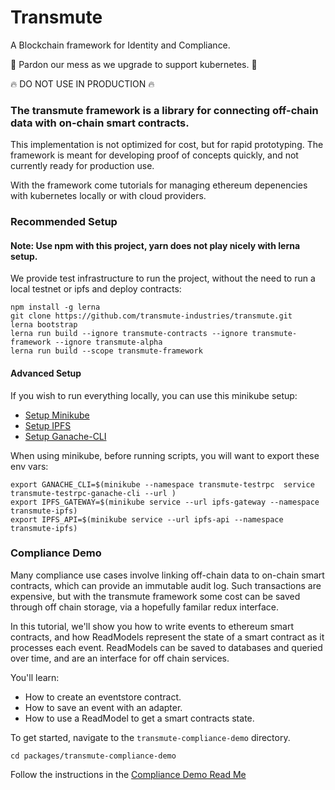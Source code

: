 # Transmute

A Blockchain framework for Identity and Compliance.

🚧 Pardon our mess as we upgrade to support kubernetes. 🚧

🔥 DO NOT USE IN PRODUCTION 🔥

### The transmute framework is a library for connecting off-chain data with on-chain smart contracts.

This implementation is not optimized for cost, but for rapid prototyping. The framework is meant for developing proof of concepts quickly, and not currently ready for production use.

With the framework come tutorials for managing ethereum depenencies with kubernetes locally or with cloud providers.

### Recommended Setup

#### Note: Use npm with this project, yarn does not play nicely with lerna setup.

We provide test infrastructure to run the project, without the need to run a local testnet or ipfs and deploy contracts:

```
npm install -g lerna
git clone https://github.com/transmute-industries/transmute.git
lerna bootstrap
lerna run build --ignore transmute-contracts --ignore transmute-framework --ignore transmute-alpha
lerna run build --scope transmute-framework
```

#### Advanced Setup

If you wish to run everything locally, you can use this minikube setup:

* [Setup Minikube](https://github.com/transmute-industries/transmute/tree/master/tutorials/minikube-setup)
* [Setup IPFS](https://github.com/transmute-industries/transmute/tree/master/tutorials/minikube-setup/ipfs)
* [Setup Ganache-CLI](https://github.com/transmute-industries/transmute/tree/master/tutorials/minikube-setup/ganache-cli)

When using minikube, before running scripts, you will want to export these env vars:

```
export GANACHE_CLI=$(minikube --namespace transmute-testrpc  service transmute-testrpc-ganache-cli --url )
export IPFS_GATEWAY=$(minikube service --url ipfs-gateway --namespace transmute-ipfs)
export IPFS_API=$(minikube service --url ipfs-api --namespace transmute-ipfs)
```

### Compliance Demo

Many compliance use cases involve linking off-chain data to on-chain smart contracts, which can provide an immutable audit log. Such transactions are expensive, but with the transmute framework some cost can be saved through off chain storage, via a hopefully familar redux interface.

In this tutorial, we'll show you how to write events to ethereum smart contracts, and how ReadModels represent the state of a smart contract as it processes each event. ReadModels can be saved to databases and queried over time, and are an interface for off chain services.

You'll learn:

* How to create an eventstore contract.
* How to save an event with an adapter.
* How to use a ReadModel to get a smart contracts state.

To get started, navigate to the `transmute-compliance-demo` directory.

```
cd packages/transmute-compliance-demo
```

Follow the instructions in the [Compliance Demo Read Me](./packages/transmute-compliance-demo)
